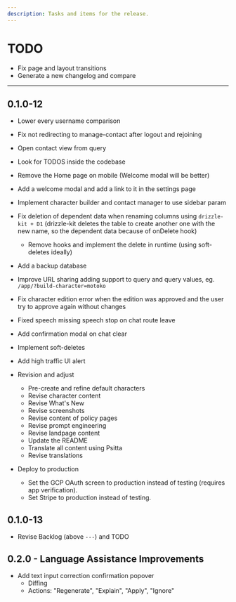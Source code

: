 ```yaml
---
description: Tasks and items for the release.
---
```


# TODO

- Fix page and layout transitions
- Generate a new changelog and compare

- ---

## 0.1.0-12

- Lower every username comparison
- Fix not redirecting to manage-contact after logout and rejoining
- Open contact view from query
- Look for TODOS inside the codebase
- Remove the Home page on mobile (Welcome modal will be better)
- Add a welcome modal and add a link to it in the settings page
- Implement character builder and contact manager to use sidebar param
- Fix deletion of dependent data when renaming columns using `drizzle-kit + D1` (drizzle-kit deletes the table to create another one with the new name, so the dependent data because of onDelete hook)
  - Remove hooks and implement the delete in runtime (using soft-deletes ideally)
- Add a backup database
- Improve URL sharing adding support to query and query values, eg. `/app/?build-character=motoko`
- Fix character edition error when the edition was approved and the user try to approve again without changes
- Fixed speech missing speech stop on chat route leave
- Add confirmation modal on chat clear
- Implement soft-deletes
- Add high traffic UI alert

- Revision and adjust
  - Pre-create and refine default characters
  - Revise character content
  - Revise What's New
  - Revise screenshots
  - Revise content of policy pages
  - Revise prompt engineering
  - Revise landpage content
  - Update the README
  - Translate all content using Psitta
  - Revise translations

- Deploy to production
  - Set the GCP OAuth screen to production instead of testing (requires app verification).
  - Set Stripe to production instead of testing.

## 0.1.0-13

- Revise Backlog (above `---`) and TODO

## 0.2.0 - Language Assistance Improvements

- Add text input correction confirmation popover
  - Diffing
  - Actions: "Regenerate", "Explain", "Apply", "Ignore"
